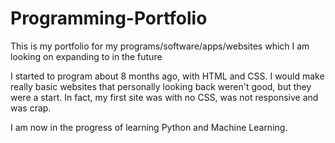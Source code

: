 # Programming-Portfolio
This is my portfolio for my programs/software/apps/websites which I am looking on expanding to in the future

I started to program about 8 months ago, with HTML and CSS. I would make really basic websites that personally looking back weren't good, but they were a start. In fact, my first site was with no CSS, was not responsive and was crap.

I am now in the progress of learning Python and Machine Learning. 
